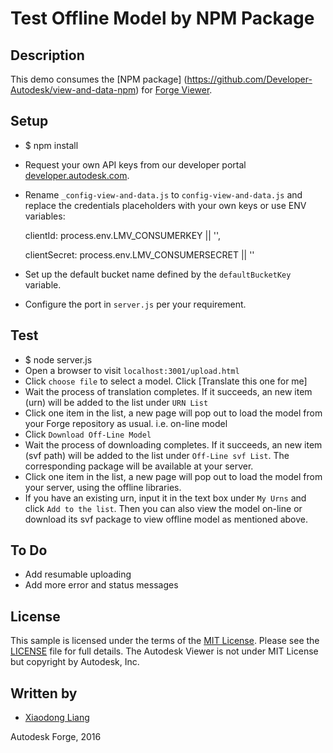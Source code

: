 # Test Offline Model by NPM Package

## Description

This demo consumes the [NPM package] (https://github.com/Developer-Autodesk/view-and-data-npm) for [Forge Viewer](https://developer.autodesk.com/api/view-and-data-api/).

## Setup

* $ npm install
* Request your own API keys from our developer portal [developer.autodesk.com](http://developer.autodesk.com).
* Rename `_config-view-and-data.js` to `config-view-and-data.js` and replace the credentials placeholders with your own keys or use ENV variables:

  clientId: process.env.LMV_CONSUMERKEY || '<your key>',
  
  clientSecret: process.env.LMV_CONSUMERSECRET || '<your secret>'

* Set up the default bucket name defined by the `defaultBucketKey` variable.
* Configure the port in `server.js` per your requirement.

## Test

* $ node server.js 
* Open a browser to visit `localhost:3001/upload.html`
* Click `choose file` to select a model. Click [Translate this one for me]
* Wait the process of translation completes. If it succeeds, an new item (urn) will be added to the list under `URN List`
* Click one item in the list, a new page will pop out to load the model from your Forge repository as usual. i.e. on-line model
* Click `Download Off-Line Model`
* Wait the process of downloading completes. If it succeeds, an new item (svf path) will be added to the list under `Off-Line svf List`. The corresponding package will be available at your server.
* Click one item in the list, a new page will pop out to load the model from your server, using the offline libraries.
* If you have an existing urn, input it in the text box under `My Urns` and click `Add to the list`. Then you can also view the model on-line or download its svf package to view offline model as mentioned above.
 
## To Do
* Add resumable uploading
* Add more error and status messages

## License

This sample is licensed under the terms of the [MIT License](http://opensource.org/licenses/MIT). Please see the [LICENSE](LICENSE) file for full details.
The Autodesk Viewer is not under MIT License but copyright by Autodesk, Inc.


## Written by

- [Xiaodong Liang](http://adndevblog.typepad.com/cloud_and_mobile/xiaodong-liang.html)

Autodesk Forge, 2016




